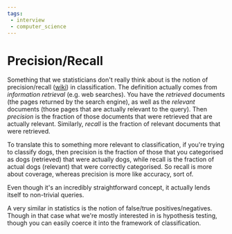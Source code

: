 ```yaml
---
tags:
 - interview
 - computer_science
---
```


# Precision/Recall

Something that we statisticians don't really think about is the notion of precision/recall ([wiki](https://en.wikipedia.org/wiki/Precision_and_recall)) in classification. The definition actually comes from *information retrieval* (e.g. web searches). You have the *retrieved* documents (the pages returned by the search engine), as well as the *relevant* documents (those pages that are actually relevant to the query). Then *precision* is the fraction of those documents that were retrieved that are actually relevant. Similarly, *recall* is the fraction of relevant documents that were retrieved.

To translate this to something more relevant to classification, if you're trying to classify dogs, then precision is the fraction of those that you categorised as dogs (retrieved) that were actually dogs, while recall is the fraction of actual dogs (relevant) that were correctly categorised. So recall is more about coverage, whereas precision is more like accuracy, sort of.

Even though it's an incredibly straightforward concept, it actually lends itself to non-trivial queries.

A very similar in statistics is the notion of false/true positives/negatives. Though in that case what we're mostly interested in is hypothesis testing, though you can easily coerce it into the framework of classification.